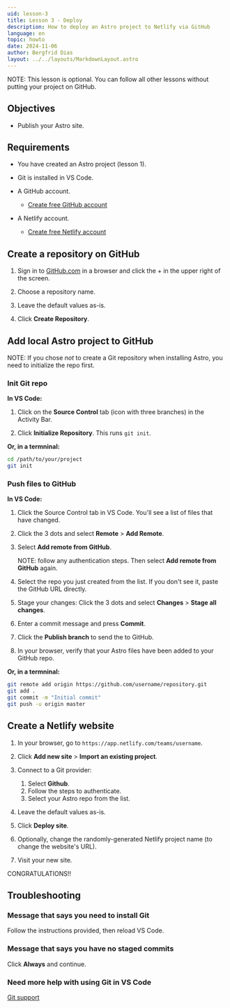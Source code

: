 ```yaml
---
uid: lesson-3
title: Lesson 3 - Deploy
description: How to deploy an Astro project to Netlify via GitHub
language: en
topic: howto
date: 2024-11-06
author: Bergfrid Dias
layout: ../../layouts/MarkdownLayout.astro
---
```


NOTE: This lesson is optional. You can follow all other lessons without putting your project on GitHub.

## Objectives

* Publish your Astro site.

## Requirements

* You have created an Astro project (lesson 1).

* Git is installed in VS Code.

* A GitHub account.

  * [Create free GitHub account](https://github.com/)

* A Netlify account.

  * [Create free Netlify account](https://netlify.com/)

## Create a repository on GitHub

1. Sign in to [GitHub.com](https://github.com/) in a browser and click the + in the upper right of the screen.

1. Choose a repository name.

1. Leave the default values as-is.

1. Click **Create Repository**.

## Add local Astro project to GitHub

NOTE: If you chose *not* to create a Git repository when installing Astro, you need to initialize the repo first.

### Init Git repo

**In VS Code:**

1. Click on the **Source Control** tab (icon with three branches) in the Activity Bar.

1. Click **Initialize Repository**. This runs `git init`.

**Or, in a termninal:**

```sh
cd /path/to/your/project
git init
```

### Push files to GitHub

**In VS Code:**

1. Click the Source Control tab in VS Code. You'll see a list of files that have changed.

1. Click the 3 dots and select **Remote** > **Add Remote**.

1. Select **Add remote from GitHub**.

    NOTE: follow any authentication steps. Then select **Add remote from GitHub** again.

1. Select the repo you just created from the list. If you don't see it, paste the GitHub URL directly.

1. Stage your changes: Click the 3 dots and select **Changes** > **Stage all changes**.

1. Enter a commit message and press **Commit**.

1. Click the **Publish branch** to send the to GitHub.

1. In your browser, verify that your Astro files have been added to your GitHub repo.

**Or, in a termninal:**

```sh
git remote add origin https://github.com/username/repository.git
git add .
git commit -m "Initial commit"
git push -u origin master
```

## Create a Netlify website

1. In your browser, go to `https://app.netlify.com/teams/username`.

1. Click **Add new site** > **Import an existing project**.

1. Connect to a Git provider:

    1. Select **Github**.
    1. Follow the steps to authenticate.
    1. Select your Astro repo from the list.

1. Leave the default values as-is.

1. Click **Deploy site**.

1. Optionally, change the randomly-generated Netlify project name (to change the website's URL).

1. Visit your new site.

CONGRATULATIONS!!

## Troubleshooting

### Message that says you need to install Git

Follow the instructions provided, then reload VS Code.

### Message that says you have no staged commits

Click **Always** and continue.

### Need more help with using Git in VS Code

[Git support](https://code.visualstudio.com/docs/sourcecontrol/overview#_git-support)

